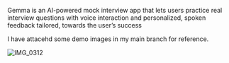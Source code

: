 Gemma is an AI-powered mock interview app that lets users practice real interview questions with voice interaction and personalized, spoken feedback tailored, towards the user’s success

I have attacehd some demo images in my main branch for reference. 

![IMG_0312](https://github.com/user-attachments/assets/a42b2a6c-3c58-4e4b-b21c-14d3fba00912)
